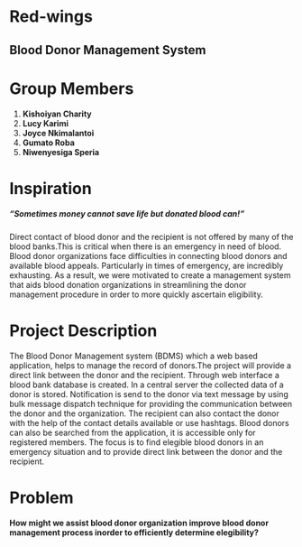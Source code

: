 # Red-wings
## Blood Donor Management System
# Group Members
 1. **Kishoiyan Charity**
 2. **Lucy Karimi**
 3. **Joyce Nkimalantoi**
 4. **Gumato Roba**
 5. **Niwenyesiga Speria**


# Inspiration
##### “Sometimes money cannot save life but donated blood can!”
Direct contact of blood donor and the recipient is not offered by many of the blood banks.This is critical when there is an emergency in need of blood. 
Blood donor organizations face difficulties in connecting blood donors and available blood appeals. Particularly in times of emergency, are incredibly exhausting. As a result, we were motivated to create a management system that aids blood donation organizations in streamlining the donor management procedure in order to more quickly ascertain eligibility.

# Project Description
The Blood Donor Management system (BDMS) which a web based application, helps to manage the record of donors.The project will provide a direct link between the donor and the recipient. Through web interface a blood bank database is created. In a central server the collected data of a donor is stored. Notification is send to the donor via text message by using bulk message dispatch technique for providing the communication between the donor and the organization. The recipient can also contact the donor with the help of the contact details available or use hashtags. Blood donors can also be searched from the application, it is accessible only for registered members. The focus is to find elegible blood donors in an emergency situation and to provide direct link between the donor and the recipient.

# Problem
#### How might we assist blood donor organization improve blood donor management process inorder to efficiently determine elegibility?
